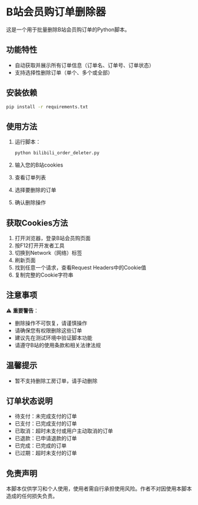 # B站会员购订单删除器

这是一个用于批量删除B站会员购订单的Python脚本。

## 功能特性

- 自动获取并展示所有订单信息（订单名、订单号、订单状态）
- 支持选择性删除订单（单个、多个或全部）

## 安装依赖

```bash
pip install -r requirements.txt
```

## 使用方法

1. 运行脚本：
   ```bash
   python bilibili_order_deleter.py
   ```

2. 输入您的B站cookies

3. 查看订单列表

4. 选择要删除的订单

5. 确认删除操作

## 获取Cookies方法

1. 打开浏览器，登录B站会员购页面
2. 按F12打开开发者工具
3. 切换到Network（网络）标签
4. 刷新页面
5. 找到任意一个请求，查看Request Headers中的Cookie值
6. 复制完整的Cookie字符串

## 注意事项

⚠️ **重要警告**：
- 删除操作不可恢复，请谨慎操作
- 请确保您有权限删除这些订单
- 建议先在测试环境中验证脚本功能
- 请遵守B站的使用条款和相关法律法规

## 温馨提示

- 暂不支持删除工房订单，请手动删除

## 订单状态说明

- 待支付：未完成支付的订单
- 已支付：已完成支付的订单
- 已取消：超时未支付或用户主动取消的订单
- 已退款：已申请退款的订单
- 已完成：已完成的订单
- 已过期：超时未支付的订单

## 免责声明

本脚本仅供学习和个人使用，使用者需自行承担使用风险。作者不对因使用本脚本造成的任何损失负责。